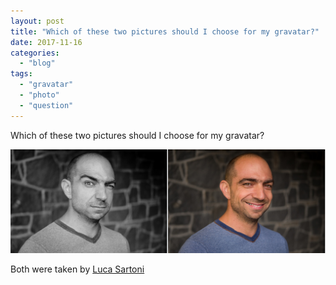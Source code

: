 ```yaml
---
layout: post
title: "Which of these two pictures should I choose for my gravatar?"
date: 2017-11-16
categories: 
  - "blog"
tags: 
  - "gravatar"
  - "photo"
  - "question"
---
```


Which of these two pictures should I choose for my gravatar?

![Screen Shot 2017-11-10 at 20.49.24.png](/assets/images/2017/11/screen-shot-2017-11-10-at-20-49-24.png)

Both were taken by [Luca Sartoni](https://luca.blog)
